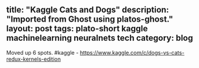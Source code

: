 title: "Kaggle Cats and Dogs"
description: "Imported from Ghost using platos-ghost."
layout: post
tags: plato-short kaggle machinelearning neuralnets tech
category: blog
---

Moved up 6 spots. \#kaggle - https://www.kaggle.com/c/dogs-vs-cats-redux-kernels-edition
